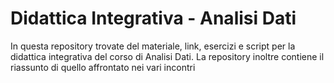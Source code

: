 # Didattica Integrativa - Analisi Dati

In questa repository trovate del materiale, link, esercizi e script per la didattica integrativa del corso di Analisi Dati. La repository inoltre contiene il riassunto di quello affrontato nei vari incontri

